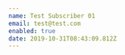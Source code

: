 ```yaml
---
name: Test Subscriber 01
email: test@test.com
enabled: true
date: 2019-10-31T08:43:09.812Z
---
```


